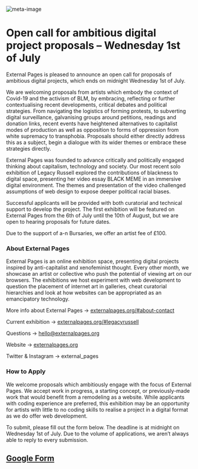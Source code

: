 ![meta-image](http://externalpages.org/open-call-july/assets/meta-open-call.png)

# Open call for ambitious digital project proposals – Wednesday 1st of July

External Pages is pleased to announce an open call for proposals of ambitious digital projects, which ends on midnight Wednesday 1st of July. 

We are welcoming proposals from artists which embody the context of Covid-19 and the activism of BLM, by embracing, reflecting or further contextualising recent developments, critical debates and political strategies. From navigating the logistics of forming protests, to subverting digital surveillance, galvanising groups around petitions, readings and donation links, recent events have heightened alternatives to capitalist modes of production as well as opposition to forms of oppression from white supremacy to transphobia. Proposals should either directly address this as a subject, begin a dialogue with its wider themes or embrace these strategies directly. 

External Pages was founded to advance critically and politically engaged thinking about capitalism, technology and society. Our most recent solo exhibition of Legacy Russell explored the contributions of blackness to digital space, presenting her video essay BLACK MEME in an immersive digital environment. The themes and presentation of the video challenged assumptions of web design to expose deeper political racial biases.

Successful applicants will be provided with both curatorial and technical support to develop the project. The first exhibition will be featured on External Pages from the 6th of July until the 10th of August, but we are open to hearing proposals for future dates. 

Due to the support of a-n Bursaries, we offer an artist fee of £100.



### About External Pages

External Pages is an online exhibition space, presenting digital projects inspired by anti-capitalist and xenofeminist thought. Every other month, we showcase an artist or collective who push the potential of viewing art on our browsers. The exhibitions we host experiment with web development to question the placement of internet art in galleries, cheat curatorial hierarchies and look at how websites can be appropriated as an emancipatory technology.


More info about External Pages → [externalpages.org/#about-contact](http://externalpages.org/#about-contact)

Current exhibition → [externalpages.org/#legacyrussell](http://externalpages.org/#legacyrussell)

Questions → hello@externalpages.org

Website → [externalpages.org](http://externalpages.org)

Twitter & Instagram → external_pages



### How to Apply

We welcome proposals which ambitiously engage with the focus of External Pages. We accept work in progress, a starting concept, or previously-made work that would benefit from a remodeling as a website. While applicants with coding experience are preferred, this exhibition may be an opportunity for artists with little to no coding skills to realise a project in a digital format as we do offer web development. 

To submit, please fill out the form below. The deadline is at midnight on Wednesday 1st of July. Due to the volume of applications, we aren’t always able to reply to every submission.


## [Google Form](https://docs.google.com/forms/d/e/1FAIpQLSfx6hL7UI_QTwwZYvwu93kX4-WXFlJHc1ZuAhx0xuS2gBiBnw/viewform)
